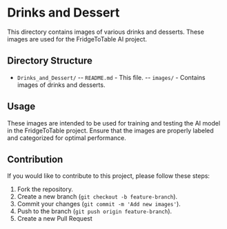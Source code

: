 # Drinks and Dessert

This directory contains images of various drinks and desserts. These images are used for the FridgeToTable AI project.

## Directory Structure

- `Drinks_and_Dessert/`
    -- `README.md` - This file.
    -- `images/` - Contains images of drinks and desserts.

## Usage

These images are intended to be used for training and testing the AI model in the FridgeToTable project. Ensure that the images are properly labeled and categorized for optimal performance.

## Contribution

If you would like to contribute to this project, please follow these steps:

1. Fork the repository.
2. Create a new branch (`git checkout -b feature-branch`).
3. Commit your changes (`git commit -m 'Add new images'`).
4. Push to the branch (`git push origin feature-branch`).
5. Create a new Pull Request
